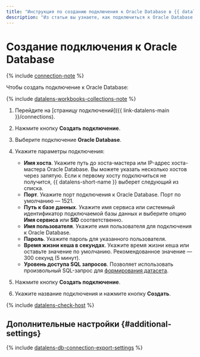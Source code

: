 ```yaml
---
title: "Инструкция по созданию подключения к Oracle Database в {{ datalens-full-name }}"
description: "Из статьи вы узнаете, как подключиться к Oracle Database в {{ datalens-full-name }}."
---
```


# Создание подключения к Oracle Database

{% include [connection-note](../../../_includes/datalens/datalens-connection-note.md) %}

Чтобы создать подключение к Oracle Database:


{% include [datalens-workbooks-collections-note](../../../_includes/datalens/operations/datalens-workbooks-collections-note.md) %}



1. Перейдите на [страницу подключений]({{ link-datalens-main }}/connections).


1. Нажмите кнопку **Создать подключение**.
1. Выберите подключение **Oracle Database**.
1. Укажите параметры подключения:

   * **Имя хоста**. Укажите путь до хоста-мастера или IP-адрес хоста-мастера Oracle Database. Вы можете указать несколько хостов через запятую. Если к первому хосту подключиться не получится, {{ datalens-short-name }} выберет следующий из списка. 
   * **Порт**. Укажите порт подключения к Oracle Database. Порт по умолчанию — 1521.
   * **Путь к базе данных**. Укажите имя сервиса или системный идентификатор подключаемой базы данных и выберите опцию **Имя сервиса** или **SID** соответственно.
   * **Имя пользователя**. Укажите имя пользователя для подключения к Oracle Database.
   * **Пароль**. Укажите пароль для указанного пользователя.
   * **Время жизни кеша в секундах**. Укажите время жизни кеша или оставьте значение по умолчанию. Рекомендованное значение — 300 секунд (5 минут).
   * **Уровень доступа SQL запросов**. Позволяет использовать произвольный SQL-запрос для [формирования датасета](../../concepts/dataset/settings.md#sql-request-in-datatset).

1. Нажмите кнопку **Создать подключение**.
1. Укажите название подключения и нажмите кнопку **Создать**.

{% include [datalens-check-host](../../../_includes/datalens/operations/datalens-check-host.md) %}

## Дополнительные настройки {#additional-settings}

{% include [datalens-db-connection-export-settings](../../../_includes/datalens/operations/datalens-db-connection-export-settings.md) %}

